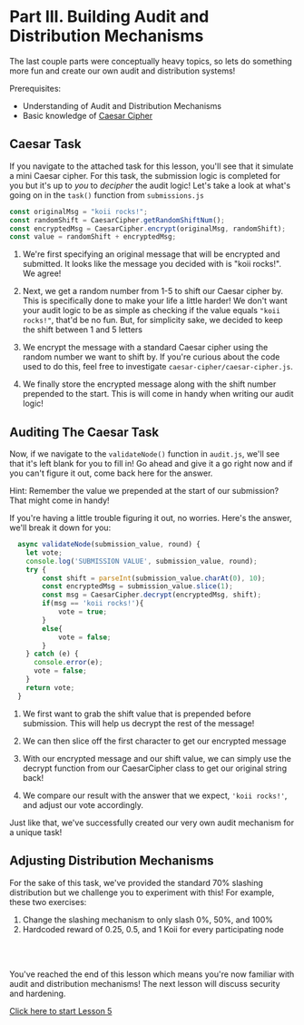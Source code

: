 # Part III. Building Audit and Distribution Mechanisms

The last couple parts were conceptually heavy topics, so lets do something more fun and create our own audit and distribution systems!

Prerequisites:

- Understanding of Audit and Distribution Mechanisms
- Basic knowledge of [Caesar Cipher](https://en.wikipedia.org/wiki/Caesar_cipher)

## Caesar Task

If you navigate to the attached task for this lesson, you'll see that it simulate a mini Caesar cipher. For this task, the submission logic is completed for you but it's up to _you_ to _decipher_ the audit logic! Let's take a look at what's going on in the `task()` function from `submissions.js`

```javascript
const originalMsg = "koii rocks!";
const randomShift = CaesarCipher.getRandomShiftNum();
const encryptedMsg = CaesarCipher.encrypt(originalMsg, randomShift);
const value = randomShift + encryptedMsg;
```

1. We're first specifying an original message that will be encrypted and submitted. It looks like the message you decided with is "koii rocks!". We agree!

2. Next, we get a random number from 1-5 to shift our Caesar cipher by. This is specifically done to make your life a little harder! We don't want your audit logic to be as simple as checking if the value equals `"koii rocks!"`, that'd be no fun. But, for simplicity sake, we decided to keep the shift between 1 and 5 letters

3. We encrypt the message with a standard Caesar cipher using the random number we want to shift by. If you're curious about the code used to do this, feel free to investigate `caesar-cipher/caesar-cipher.js`.

4. We finally store the encrypted message along with the shift number prepended to the start. This is will come in handy when writing our audit logic!

## Auditing The Caesar Task

Now, if we navigate to the `validateNode()` function in `audit.js`, we'll see that it's left blank for you to fill in! Go ahead and give it a go right now and if you can't figure it out, come back here for the answer.

Hint: Remember the value we prepended at the start of our submission? That might come in handy!

If you're having a little trouble figuring it out, no worries. Here's the answer, we'll break it down for you:

```javascript
  async validateNode(submission_value, round) {
    let vote;
    console.log('SUBMISSION VALUE', submission_value, round);
    try {
        const shift = parseInt(submission_value.charAt(0), 10);
        const encryptedMsg = submission_value.slice(1);
        const msg = CaesarCipher.decrypt(encryptedMsg, shift);
        if(msg == 'koii rocks!'){
            vote = true;
        }
        else{
            vote = false;
        }
    } catch (e) {
      console.error(e);
      vote = false;
    }
    return vote;
  }
```

1. We first want to grab the shift value that is prepended before submission. This will help us decrypt the rest of the message!

2. We can then slice off the first character to get our encrypted message

3. With our encrypted message and our shift value, we can simply use the decrypt function from our CaesarCipher class to get our original string back!

4. We compare our result with the answer that we expect, `'koii rocks!'`, and adjust our vote accordingly.

Just like that, we've successfully created our very own audit mechanism for a unique task!

## Adjusting Distribution Mechanisms

For the sake of this task, we've provided the standard 70% slashing distribution but we challenge you to experiment with this! For example, these two exercises:

1. Change the slashing mechanism to only slash 0%, 50%, and 100%
2. Hardcoded reward of 0.25, 0.5, and 1 Koii for every participating node

<br>
<br>

You've reached the end of this lesson which means you're now familiar with audit and distribution mechanisms! The next lesson will discuss security and hardening.

[Click here to start Lesson 5](../README.md)
